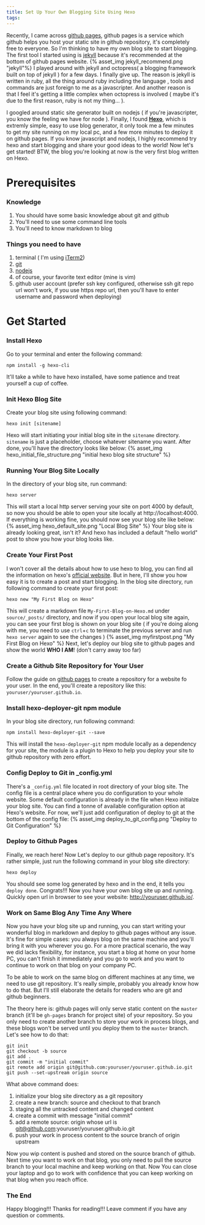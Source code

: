 ```yaml
---
title: Set Up Your Own Blogging Site Using Hexo
tags:
---
```


Recently, I came across [github pages](https://pages.github.com/), github pages is a service which github helps you host your static site in github repository, it's completely free to everyone. So I'm thinking to have my own blog site to start blogging. The first tool I started using is [jekyll](https://jekyllrb.com/) because it's recommended at the bottom of github pages website.
{% asset_img jekyll_recommend.png "jekyll"%}
I played around with jekyll and octopress( a blogging framework built on top of jekyll ) for a few days. I finally give up. The reason is jekyll is written in ruby, all the thing around ruby including the language , tools and commands are just foreign to me as a javascripter. And another reason is that I feel it's getting a little complex when octopress is involved ( maybe it's due to the first reason, ruby is not my thing... ).  

I googled around static site generator built on nodejs ( if you're javascripter, you know the feeling we have for node ). Finally, I found [__Hexo__](https://hexo.io/), which is extremly simple, easy to use blog generator, it only took me a few minutes to get my site running on my local pc, and a few more minutes to deploy it on github pages. If you know javascript and nodejs, I highly recommend try hexo and start blogging and share your good ideas to the world! Now let's get started! BTW, the blog you're looking at now is the very first blog written on Hexo.

# Prerequisites
### Knowledge
1. You should have some basic knowledge about git and github
2. You'll need to use some command line tools
3. You'll need to know markdown to blog

### Things you need to have
1. terminal ( I'm using [iTerm2](https://www.iterm2.com/))
2. [git](https://git-scm.com/)
3. [nodejs](https://nodejs.org/en/)
4. of course, your favorite text editor (mine is vim)
5. github user account (prefer ssh key configured, otherwise ssh git repo url won't work, if you use https repo url, then you'll have to enter username and password when deploying)

# Get Started

### Install Hexo
Go to your terminal and enter the following command:
~~~
npm install -g hexo-cli
~~~
It'll take a while to have hexo installed, have some patience and treat yourself a cup of coffee.

### Init Hexo Blog Site
Create your blog site using following command:
~~~
hexo init [sitename]
~~~
Hexo will start initiating your initial blog site in the `sitename` directory. `sitename` is just a placeholder, choose whatever sitename you want. After done, you'll have the directory looks like below:
{% asset_img hexo_initial_file_structure.png "initial hexo blog site structure" %}

### Running Your Blog Site Locally
In the directory of your blog site, run command:
~~~
hexo server
~~~
This will start a local http server serving your site on port 4000 by default, so now you should be able to open your site locally at http://localhost:4000. If everything is working fine, you should now see your blog site like below:
{% asset_img hexo_default_site.png "Local Blog Site" %}
Your blog site is already looking great, isn't it?  And hexo has included a default "hello world" post to show you how your blog looks like.

### Create Your First Post
I won't cover all the details about how to use hexo to blog, you can find all the information on hexo's [official website](https://hexo.io/docs/). But in here, I'll show you how easy it is to create a post and start blogging. In the blog site directory, run following command to create your first post:
~~~
hexo new "My First Blog on Hexo"
~~~
This will create a markdown file `My-First-Blog-on-Hexo.md` under `source/_posts/` directory, and now if you open your local blog site again, you can see your first blog is shown on your blog site ( if you're doing along with me, you need to use `ctrl`+`c` to terminate the previous server and run `hexo server` again to see the changes )
{% asset_img myfirstpost.png "My First Blog on Hexo" %}
Next, let's deploy our blog site to github pages and show the world __WHO I AM__! (don't carry away too far)

### Create a Github Site Repository for Your User
Follow the guide on [github pages](https://pages.github.com/) to create a repository for a website fo your user. In the end, you'll create a repository like this: `youruser/youruser.github.io`.

### Install hexo-deployer-git npm module
In your blog site directory, run following command:
~~~
npm install hexo-deployer-git --save
~~~
This will install the `hexo-deployer-git` npm module locally as a dependency for your site, the module is a plugin to Hexo to help you deploy your site to github repository with zero effort.

### Config Deploy to Git in _config.yml
There's a `_config.yml` file located in root directory of your blog site. The config file is a central place where you do configuration to your whole website. Some default configuration is already in the file when Hexo initialze your blog site. You can find a tonne of available configuration option at Hexo's website. For now, we'll just add configuration of deploy to git at the bottom of the config file:
{% asset_img deploy_to_git_config.png "Deploy to Git Configuration" %}

### Deploy to Github Pages
Finally, we reach here! Now Let's deploy to our github page repository. It's rather simple, just run the following command in your blog site directory:
~~~
hexo deploy
~~~
You should see some log generated by hexo and in the end, it tells you `deploy done`. Congrats!!! Now you have your own blog site up and running. Quickly open url in browser to see your website: http://youruser.github.io/.

### Work on Same Blog Any Time Any Where
Now you have your blog site up and running, you can start writing your wonderful blog in markdown and deploy to github pages without any issue. It's fine for simple cases: you always blog on the same machine and you'll bring it with you wherever you go. For a more practical scenario, the way we did lacks flexibility, for instance, you start a blog at home on your home PC, you can't finish it immediately and you go to work and you want to continue to work on that blog on your company PC.

To be able to work on the same blog on different machines at any time, we need to use git repository. It's really simple, probably you already know how to do that. But I'll still elaborate the details for readers who are git and github beginners.

The theory here is: github pages will only serve static content on the `master` branch (it'll be `gh-pages` branch for project site) of your repository. So you only need to create another branch to store your work in process blogs, and these blogs won't be served until you deploy them to the `master` branch. Let's see how to do that:

~~~
git init                        
git checkout -b source          
git add .                       
git commit -m "initial commit"  
git remote add origin git@github.com:youruser/youruser.github.io.git 
git push --set-upstream origin source  
~~~

What above command does:
1. initialize your blog site directory as a git repository
2. create a new branch: source and checkout to that branch
3. staging all the untracked content and changed content
4. create a commit with message "initial commit"
5. add a remote source: origin whose url is git@github.com:youruser/youruser.github.io.git
6. push your work in process content to the source branch of origin upstream

Now you wip content is pushed and stored on the source branch of github. Next time you want to work on that blog, you only need to pull the source branch to your local machine and keep working on that. Now You can close your laptop and go to work with confidence that you can keep working on that blog when you reach office.

### The End
Happy blogging!!!
Thanks for reading!!!
Leave comment if you have any question or comments.
